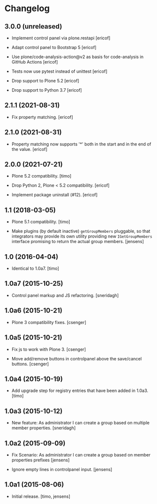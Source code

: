 # Changelog

## 3.0.0 (unreleased)

- Implement control panel via plone.restapi
  [ericof]

- Adapt control panel to Bootstrap 5
  [ericof]

- Use plone/code-analysis-action@v2 as basis for code-analysis in GitHub Actions
  [ericof]

- Tests now use pytest instead of unittest
  [ericof]

- Drop support to Plone 5.2
  [ericof]

- Drop support to Python 3.7
  [ericof]


## 2.1.1 (2021-08-31)

- Fix property matching.
  [ericof]


## 2.1.0 (2021-08-31)

- Property matching now supports '*' both in the start and in the end of the value.
  [ericof]


## 2.0.0 (2021-07-21)

- Plone 5.2 compatibility.
  [timo]

- Drop Python 2, Plone < 5.2 compatibility.
  [ericof]

- Implement package uninstall (#12).
  [ericof]


## 1.1 (2018-03-05)

- Plone 5.1 compatibility.
  [timo]

- Make plugins (by default inactive) ``getGroupMembers`` pluggable, so that
  integrators may provide its own utility providing new ``IGetGroupMembers``
  interface promising to return the actual group members.
  [jensens]


## 1.0 (2016-04-04)

- Identical to 1.0a7.
  [timo]


## 1.0a7 (2015-10-25)

- Control panel markup and JS refactoring.
  [sneridagh]


## 1.0a6 (2015-10-21)

- Plone 3 compatibility fixes.
  [csenger]


## 1.0a5 (2015-10-21)

- Fix js to work with Plone 3.
  [csenger]

- Move add/remove buttons in controlpanel above the save/cancel buttons.
  [csenger]


## 1.0a4 (2015-10-19)

- Add upgrade step for registry entries that have been added in 1.0a3.
  [timo]


## 1.0a3 (2015-10-12)

- New feature: As administrator I can create a group based on multiple member properties.
  [sneridagh]


## 1.0a2 (2015-09-09)

- Fix Scenario: As administrator I can create a group based on member
  properties prefixes
  [jensens]

- Ignore empty lines in controlpanel input.
  [jensens]


## 1.0a1 (2015-08-06)

- Initial release.
  [timo, jensens]
